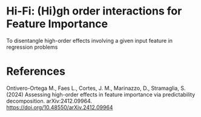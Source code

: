 # Hi-Fi: (Hi)gh order interactions for Feature Importance 

To disentangle high-order effects involving a given input feature in regression problems
# References
Ontivero-Ortega M., Faes L., Cortes, J. M., Marinazzo, D., Stramaglia, S. (2024) Assessing high-order effects in feature importance via predictability decomposition. arXiv:2412.09964.  	
https://doi.org/10.48550/arXiv.2412.09964

